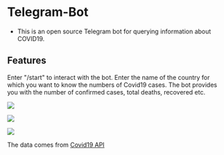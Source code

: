 # Telegram-Bot

  * This is an open source Telegram bot for querying information about COVID19. 

## Features

Enter "/start" to interact with the bot. Enter the name of the country for which you want to know the numbers of Covid19      cases. The bot provides you with the number of confirmed cases, total deaths, recovered etc.

![](https://github.com/stableapple/Telegram-Bot/blob/master/screenshots/photo_2020-05-12_13-33-33.jpg)

![](https://github.com/stableapple/Telegram-Bot/blob/master/screenshots/photo_2020-05-16_00-52-18.jpg)

![](https://github.com/stableapple/Telegram-Bot/blob/master/screenshots/photo_2020-05-16_00-58-53.jpg)


The data comes from [Covid19 API](https://documenter.getpostman.com/view/10808728/SzS8rjbc?version=latest)
